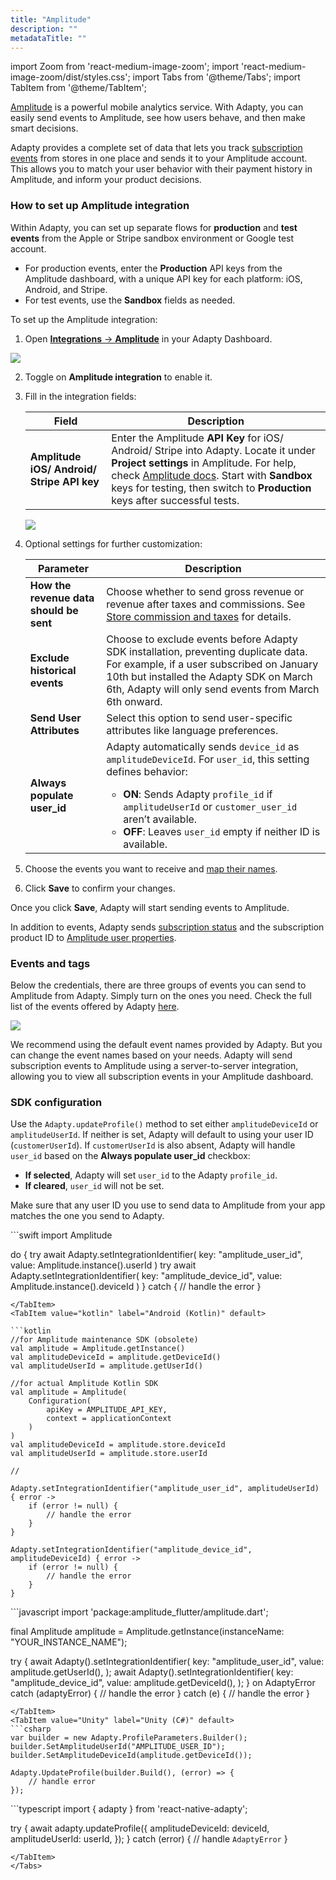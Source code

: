 ```yaml
---
title: "Amplitude"
description: ""
metadataTitle: ""
---
```


import Zoom from 'react-medium-image-zoom';
import 'react-medium-image-zoom/dist/styles.css';
import Tabs from '@theme/Tabs';
import TabItem from '@theme/TabItem'; 

[Amplitude](https://amplitude.com/) is a powerful mobile analytics service. With Adapty, you can easily send events to Amplitude, see how users behave, and then make smart decisions.

Adapty provides a complete set of data that lets you track [subscription events](events) from stores in one place and sends it to your Amplitude account. This allows you to match your user behavior with their payment history in Amplitude, and inform your product decisions.

### How to set up Amplitude integration

Within Adapty, you can set up separate flows for **production** and **test events** from the Apple or Stripe sandbox environment or Google test account.

- For production events, enter the **Production** API keys from the Amplitude dashboard, with a unique API key for each platform: iOS, Android, and Stripe.
- For test events, use the **Sandbox** fields as needed.

To set up the Amplitude integration:

1. Open [**Integrations** -> **Amplitude**](https://app.adapty.io/integrations/amplitude) in your Adapty Dashboard.

<Zoom>
  <img src={require('./img/3b50552-CleanShot_2023-08-15_at_16.47.102x.webp').default}
  style={{
    border: '1px solid #727272', /* border width and color */
    width: '700px', /* image width */
    display: 'block', /* for alignment */
    margin: '0 auto' /* center alignment */
  }}
/>
</Zoom>


2. Toggle on **Amplitude integration** to enable it.

3. Fill in the integration fields:

    | Field                                      | Description                                                  |
    | ------------------------------------------ | ------------------------------------------------------------ |
    | **Amplitude iOS/ Android/ Stripe API key** | Enter the Amplitude **API Key** for iOS/ Android/ Stripe into Adapty. Locate it under **Project settings** in Amplitude. For help, check [Amplitude docs](https://amplitude.com/docs/apis/authentication). Start with **Sandbox** keys for testing, then switch to **Production** keys after successful tests. |

    <Zoom>
      <img src={require('./img/2297782-CleanShot_2023-08-15_at_16.53.512x.webp').default}
      style={{
        border: '1px solid #727272', /* border width and color */
        width: '700px', /* image width */
        display: 'block', /* for alignment */
        margin: '0 auto' /* center alignment */
      }}
    />
    </Zoom>

4. Optional settings for further customization:

   | Parameter                               | Description                                                  |
   | --------------------------------------- | ------------------------------------------------------------ |
   | **How the revenue data should be sent** | Choose whether to send gross revenue or revenue after taxes and commissions. See [Store commission and taxes](controls-filters-grouping-compare-proceeds#store-commission-and-taxes) for details. |
   | **Exclude historical events**           | Choose to exclude events before Adapty SDK installation, preventing duplicate data. For example, if a user subscribed on January 10th but installed the Adapty SDK on March 6th, Adapty will only send events from March 6th onward. |
   | **Send User Attributes**                | Select this option to send user-specific attributes like language preferences. |
   | **Always populate user_id**             | Adapty automatically sends `device_id` as `amplitudeDeviceId`. For `user_id`, this setting defines behavior: <ul><li>**ON**: Sends Adapty `profile_id` if `amplitudeUserId` or `customer_user_id` aren’t available.</li><li>**OFF**: Leaves `user_id` empty if neither ID is available.</li></ul> |

5. Choose the events you want to receive and [map their names](amplitude#events-and-tags).

6. Click **Save** to confirm your changes.

Once you click **Save**, Adapty will start sending events to Amplitude.

In addition to events, Adapty sends [subscription status](subscription-status) and the subscription product ID to [Amplitude user properties](https://help.amplitude.com/hc/en-us/articles/115002380567#h_39e46c92-7b7f-4358-a96f-c82cc3342e3e).

### Events and tags

Below the credentials, there are three groups of events you can send to Amplitude from Adapty. Simply turn on the ones you need. Check the full list of the events offered by Adapty [here](events).

<Zoom>
  <img src={require('./img/da67694-CleanShot_2023-08-15_at_16.52.352x.webp').default}
  style={{
    border: '1px solid #727272', /* border width and color */
    width: '700px', /* image width */
    display: 'block', /* for alignment */
    margin: '0 auto' /* center alignment */
  }}
/>
</Zoom>

We recommend using the default event names provided by Adapty. But you can change the event names based on your needs. Adapty will send subscription events to Amplitude using a server-to-server integration, allowing you to view all subscription events in your Amplitude dashboard.

### SDK configuration

Use the `Adapty.updateProfile()` method to set either `amplitudeDeviceId` or `amplitudeUserId`. If neither is set, Adapty will default to using your user ID (`customerUserId`). If `customerUserId` is also absent, Adapty will handle `user_id` based on the **Always populate user_id** checkbox:

- **If selected**, Adapty will set `user_id` to the Adapty `profile_id`.
- **If cleared**, `user_id` will not be set.

Make sure that any user ID you use to send data to Amplitude from your app matches the one you send to Adapty.

<Tabs groupId="amplitude">
<TabItem value="Swift" label="iOS (Swift)" default>
```swift
import Amplitude 

do {
    try await Adapty.setIntegrationIdentifier(
        key: "amplitude_user_id", 
        value: Amplitude.instance().userId
    )
    try await Adapty.setIntegrationIdentifier(
        key: "amplitude_device_id", 
        value: Amplitude.instance().deviceId
    )
} catch {
    // handle the error
}
```
</TabItem>
<TabItem value="kotlin" label="Android (Kotlin)" default>

```kotlin 
//for Amplitude maintenance SDK (obsolete)
val amplitude = Amplitude.getInstance()
val amplitudeDeviceId = amplitude.getDeviceId()
val amplitudeUserId = amplitude.getUserId()

//for actual Amplitude Kotlin SDK
val amplitude = Amplitude(
    Configuration(
        apiKey = AMPLITUDE_API_KEY,
        context = applicationContext
    )
)
val amplitudeDeviceId = amplitude.store.deviceId
val amplitudeUserId = amplitude.store.userId

//

Adapty.setIntegrationIdentifier("amplitude_user_id", amplitudeUserId) { error ->
    if (error != null) {
        // handle the error
    }
}

Adapty.setIntegrationIdentifier("amplitude_device_id", amplitudeDeviceId) { error ->
    if (error != null) {
        // handle the error
    }
}
```
</TabItem>
<TabItem value="Flutter" label="Flutter (Dart)" default>
```javascript 
import 'package:amplitude_flutter/amplitude.dart';

final Amplitude amplitude = Amplitude.getInstance(instanceName: "YOUR_INSTANCE_NAME");

try {
    await Adapty().setIntegrationIdentifier(
        key: "amplitude_user_id", 
        value: amplitude.getUserId(),
    );
    await Adapty().setIntegrationIdentifier(
        key: "amplitude_device_id", 
        value: amplitude.getDeviceId(),
    );
} on AdaptyError catch (adaptyError) {
    // handle the error
} catch (e) {
    // handle the error
}
```
</TabItem>
<TabItem value="Unity" label="Unity (C#)" default>
```csharp 
var builder = new Adapty.ProfileParameters.Builder();
builder.SetAmplitudeUserId("AMPLITUDE_USER_ID");
builder.SetAmplitudeDeviceId(amplitude.getDeviceId());

Adapty.UpdateProfile(builder.Build(), (error) => {
    // handle error
});
```
</TabItem>
<TabItem value="RN" label="React Native (TS)" default>
```typescript 
import { adapty } from 'react-native-adapty';

try {
  await adapty.updateProfile({
    amplitudeDeviceId: deviceId,
    amplitudeUserId: userId,
  });
} catch (error) {
  // handle `AdaptyError`
}
```
</TabItem>
</Tabs>
